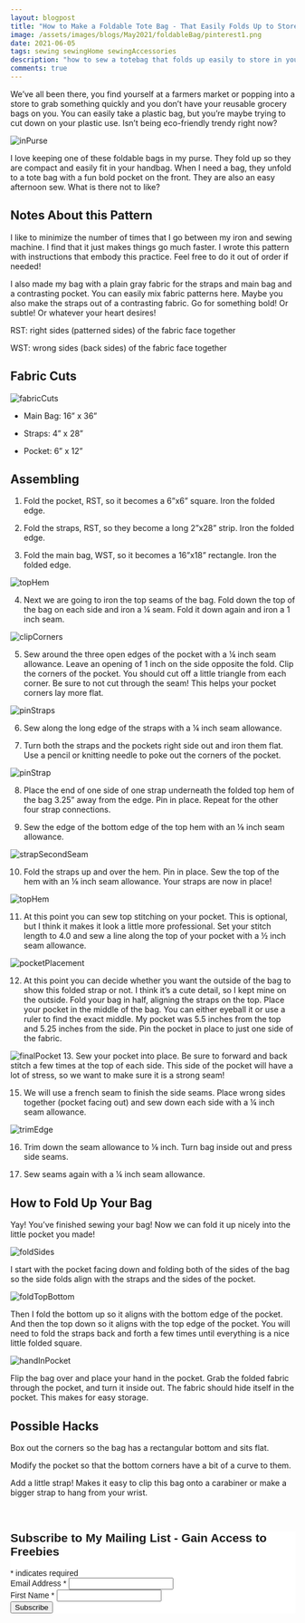 ```yaml
---
layout: blogpost
title: "How to Make a Foldable Tote Bag - That Easily Folds Up to Store in Your Purse"
image: /assets/images/blogs/May2021/foldableBag/pinterest1.png
date: 2021-06-05
tags: sewing sewingHome sewingAccessories
description: "how to sew a totebag that folds up easily to store in your purse"
comments: true
---
```

We’ve all been there, you find yourself at a farmers market or popping into a store to grab something quickly and you don’t have your reusable grocery bags on you. You can easily take a plastic bag, but you’re maybe trying to cut down on your plastic use. Isn’t being eco-friendly trendy right now?

![inPurse](/assets/images/blogs/May2021/foldableBag/inPurse.jpg)

I love keeping one of these foldable bags in my purse. They fold up so they are compact and easily fit in your handbag. When I need a bag, they unfold to a tote bag with a fun bold pocket on the front. They are also an easy afternoon sew. What is there not to like?

## Notes About this Pattern

I like to minimize the number of times that I go between my iron and sewing machine. I find that it just makes things go much faster. I wrote this pattern with instructions that embody this practice. Feel free to do it out of order if needed!

I also made my bag with a plain gray fabric for the straps and main bag and a contrasting pocket. You can easily mix fabric patterns here. Maybe you also make the straps out of a contrasting fabric. Go for something bold! Or subtle! Or whatever your heart desires!

RST: right sides (patterned sides) of the fabric face together

WST: wrong sides (back sides) of the fabric face together

## Fabric Cuts

![fabricCuts](/assets/images/blogs/May2021/foldableBag/fabricCuts.jpg)

* Main Bag: 16” x 36”

* Straps: 4” x 28”

* Pocket: 6” x 12”

## Assembling
 
1. Fold the pocket, RST, so it becomes a 6”x6” square. Iron the folded edge. 

2. Fold the straps, RST, so they become a long 2”x28” strip. Iron the folded edge.

3. Fold the main bag, WST, so it becomes a 16”x18” rectangle. Iron the folded edge.

![topHem](/assets/images/blogs/May2021/foldableBag/topHem.jpg)

4. Next we are going to iron the top seams of the bag. Fold down the top of the bag on each side and iron a ¼ seam. Fold it down again and iron a 1 inch seam. 

![clipCorners](/assets/images/blogs/May2021/foldableBag/clipCorners.jpg)

5. Sew around the three open edges of the pocket with a ¼ inch seam allowance. Leave an opening of 1 inch on the side opposite the fold. Clip the corners of the pocket. You should cut off a little triangle from each corner. Be sure to not cut through the seam! This helps your pocket corners lay more flat. 

![pinStraps](/assets/images/blogs/May2021/foldableBag/pinStraps.jpg)

6. Sew along the long edge of the straps with a ¼ inch seam allowance. 

7. Turn both the straps and the pockets right side out and iron them flat. Use a pencil or knitting needle to poke out the corners of the pocket. 

![pinStrap](/assets/images/blogs/May2021/foldableBag/pinStrap.jpg)

8. Place the end of one side of one strap underneath the folded top hem of the bag 3.25” away from the edge. Pin in place. Repeat for the other four strap connections.

9. Sew the edge of the bottom edge of the top hem with an ⅛ inch seam allowance.

![strapSecondSeam](/assets/images/blogs/May2021/foldableBag/strapSecondSeam.jpg)

10. Fold the straps up and over the hem. Pin in place. Sew the top of the hem with an ⅛ inch seam allowance. Your straps are now in place!

![topHem](/assets/images/blogs/May2021/foldableBag/topHem.jpg)

11. At this point you can sew top stitching on your pocket. This is optional, but I think it makes it look a little more professional. Set your stitch length to 4.0 and sew a line along the top of your pocket with a ½ inch seam allowance.

![pocketPlacement](/assets/images/blogs/May2021/foldableBag/pocketPlacement.jpg)

12. At this point you can decide whether you want the outside of the bag to show this folded strap or not. I think it’s a cute detail, so I kept mine on the outside. Fold your bag in half, aligning the straps on the top. Place your pocket in the middle of the bag. You can either eyeball it or use a ruler to find the exact middle. My pocket was 5.5 inches from the top and 5.25 inches from the side. Pin the pocket in place to just one side of the fabric.

![finalPocket](/assets/images/blogs/May2021/foldableBag/finalPocket.jpg)
13. Sew your pocket into place. Be sure to forward and back stitch a few times at the top of each side. This side of the pocket will have a lot of stress, so we want to make sure it is a strong seam!

15. We will use a french seam to finish the side seams. Place wrong sides together (pocket facing out) and sew down each side with a ¼ inch seam allowance.

![trimEdge](/assets/images/blogs/May2021/foldableBag/trimEdge.jpg)

16. Trim down the seam allowance to ⅛ inch. Turn bag inside out and press side seams.

17. Sew seams again with a ¼ inch seam allowance.

## How to Fold Up Your Bag

Yay! You’ve finished sewing your bag! Now we can fold it up nicely into the little pocket you made! 

![foldSides](/assets/images/blogs/May2021/foldableBag/foldSides.jpg)

I start with the pocket facing down and folding both of the sides of the bag so the side folds align with the straps and the sides of the pocket.

![foldTopBottom](/assets/images/blogs/May2021/foldableBag/foldTopBottom.jpg)

Then I fold the bottom up so it aligns with the bottom edge of the pocket. And then the top down so it aligns with the top edge of the pocket. You will need to fold the straps back and forth a few times until everything is a nice little folded square.

![handInPocket](/assets/images/blogs/May2021/foldableBag/handInPocket.jpg)

Flip the bag over and place your hand in the pocket. Grab the folded fabric through the pocket, and turn it inside out. The fabric should hide itself in the pocket. This makes for easy storage. 

## Possible Hacks

Box out the corners so the bag has a rectangular bottom and sits flat.

Modify the pocket so that the bottom corners have a bit of a curve to them.

Add a little strap! Makes it easy to clip this bag onto a carabiner or make a bigger strap to hang from your wrist. 


<br>

<!-- Begin Mailchimp Signup Form -->
<link href="//cdn-images.mailchimp.com/embedcode/classic-10_7.css" rel="stylesheet" type="text/css">
<style type="text/css">
    #mc_embed_signup{background:#fff; clear:left; font:14px Helvetica,Arial,sans-serif; }
    /* Add your own Mailchimp form style overrides in your site stylesheet or in this style block.
       We recommend moving this block and the preceding CSS link to the HEAD of your HTML file. */
</style>
<div id="mc_embed_signup">
<form action="https://Joyberrystudios.us1.list-manage.com/subscribe/post?u=eca5a397f2fb0d58dcb66315c&amp;id=99d28d5b5c" method="post" id="mc-embedded-subscribe-form" name="mc-embedded-subscribe-form" class="validate" target="_blank" novalidate>
    <div id="mc_embed_signup_scroll">
    <h2>Subscribe to My Mailing List - Gain Access to Freebies</h2>
<div class="indicates-required"><span class="asterisk">*</span> indicates required</div>
<div class="mc-field-group">
    <label for="mce-EMAIL">Email Address  <span class="asterisk">*</span>
</label>
    <input type="email" value="" name="EMAIL" class="required email" id="mce-EMAIL">
</div>
<div class="mc-field-group">
    <label for="mce-FNAME">First Name  <span class="asterisk">*</span>
</label>
    <input type="text" value="" name="FNAME" class="required" id="mce-FNAME">
</div>
    <div id="mce-responses" class="clear">
        <div class="response" id="mce-error-response" style="display:none"></div>
        <div class="response" id="mce-success-response" style="display:none"></div>
    </div>    <!-- real people should not fill this in and expect good things - do not remove this or risk form bot signups-->
    <div style="position: absolute; left: -5000px;" aria-hidden="true"><input type="text" name="b_eca5a397f2fb0d58dcb66315c_99d28d5b5c" tabindex="-1" value=""></div>
    <div class="clear"><input type="submit" value="Subscribe" name="subscribe" id="mc-embedded-subscribe" class="button"></div>
    </div>
</form>
</div>
<script type='text/javascript' src='//s3.amazonaws.com/downloads.mailchimp.com/js/mc-validate.js'></script><script type='text/javascript'>(function($) {window.fnames = new Array(); window.ftypes = new Array();fnames[0]='EMAIL';ftypes[0]='email';fnames[1]='FNAME';ftypes[1]='text';fnames[2]='LNAME';ftypes[2]='text';fnames[3]='ADDRESS';ftypes[3]='address';fnames[4]='PHONE';ftypes[4]='phone';fnames[5]='BIRTHDAY';ftypes[5]='birthday';fnames[6]='OPTIN';ftypes[6]='text';}(jQuery));var $mcj = jQuery.noConflict(true);</script>
<!--End mc_embed_signup-->

<br>
<br>
